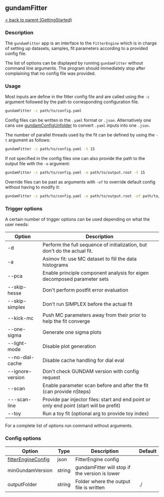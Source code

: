 ## gundamFitter
[< back to parent (GettingStarted)](../GettingStarted.md)
### Description

The `gundamFitter` app is an interface to the `FitterEngine` which is in charge
of setting up datasets, samples, fit parameters according to a provided config
file.

The list of options can be displayed by running `gundamFitter` without command
line arguments. The program should immediately stop after complaining that no
config file was provided.

### Usage

Most inputs are define in the  fitter config file and are called using the `-c` argument followed by the path to corresponding configuration file. 
```bash
gundamFitter -c path/to/config.yaml
```
Config files can be written in the `.yaml` format or `.json`. Alternatively one cans use [gundamConfigUnfolder](gundamConfigUnfolder.md) to convert `.yaml` inputs into one `.json`. 

The number of parallel threads used by the fit can be defined by using the `-t` argument as follows:
```bash
gundamFitter -c path/to/config.yaml -t 15
```

If not specified in the config files one can also provide the path to the output file with the `-o` argument:
```bash 
gundamFitter -c path/to/config.yaml -o path/to/output.root -t 15
```

Override files can be past as arguments with `-of` to override default config without having to modify it:
```bash
gundamFitter -c path/to/config.yaml -o path/to/output.root -of path/to/override.yaml -t 15
```

### Trigger options

A certain number of trigger options can be used depending  on what the user needs:

| Option           | Description                                                                              |
| ---------------- | ---------------------------------------------------------------------------------------- |
| -d               | Perform the full sequence of initialization, but don't do the actual fit.                |
| -a               | Asimov fit: use MC dataset to fill the data histograms                                   |
| --pca            | Enable principle component analysis for eigen decomposed parameter sets                  |
| --skip-hesse     | Don't perform postfit error evaluation                                                   |
| --skip-simplex   | Don't run SIMPLEX before the actual fit                                                  |
| --kick-mc        | Push MC parameters away from their prior to help the fit converge                        |
| --one-sigma      | Generate one sigma plots                                                                 |
| --light-mode     | Disable plot generation                                                                  |
| --no-dial-cache  | Disable cache handling for dial eval                                                     |
| --ignore-version | Don't check GUNDAM version with config request                                           |
| --scan           | Enable parameter scan before and after the fit (can provide nSteps)                      |
| ---scan-line     | Provide par injector files: start and end point or only end point (start will be prefit) |
| --toy            | Run a toy fit (optional arg to provide toy index)                                        |

For a complete list of options run command without arguments.
### Config options

| Option                                                 | Type   | Description                                    | Default |
| ------------------------------------------------------ | ------ | ---------------------------------------------- | ------- |
| [fitterEngineConfig](../configuration/FitterEngine.md) | json   | FitterEngine config                            |         |
| minGundamVersion                                       | string | gundamFitter will stop if the version is lower |         |
| outputFolder                                           | string | Folder where the output file is written        | ./      |
